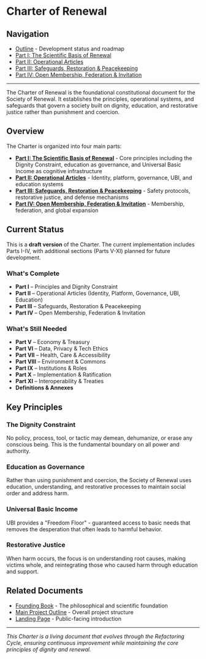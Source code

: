 # Charter of Renewal

## Navigation

- [Outline](outline.md) - Development status and roadmap
- [Part I: The Scientific Basis of Renewal](Part%20I.md)
- [Part II: Operational Articles](Part%20II.md)
- [Part III: Safeguards, Restoration & Peacekeeping](Part%20III.md)
- [Part IV: Open Membership, Federation & Invitation](Part%20IV.md)

---

The Charter of Renewal is the foundational constitutional document for the Society of Renewal. It establishes the principles, operational systems, and safeguards that govern a society built on dignity, education, and restorative justice rather than punishment and coercion.

## Overview

The Charter is organized into four main parts:

- **[Part I: The Scientific Basis of Renewal](Part%20I.md)** - Core principles including the Dignity Constraint, education as governance, and Universal Basic Income as cognitive infrastructure
- **[Part II: Operational Articles](Part%20II.md)** - Identity, platform, governance, UBI, and education systems
- **[Part III: Safeguards, Restoration & Peacekeeping](Part%20III.md)** - Safety protocols, restorative justice, and defense mechanisms
- **[Part IV: Open Membership, Federation & Invitation](Part%20IV.md)** - Membership, federation, and global expansion

## Current Status

This is a **draft version** of the Charter. The current implementation includes Parts I-IV, with additional sections (Parts V-XI) planned for future development.

### What's Complete

- **Part I** – Principles and Dignity Constraint
- **Part II** – Operational Articles (Identity, Platform, Governance, UBI, Education)
- **Part III** – Safeguards, Restoration & Peacekeeping
- **Part IV** – Open Membership, Federation & Invitation

### What's Still Needed

- **Part V** – Economy & Treasury
- **Part VI** – Data, Privacy & Tech Ethics
- **Part VII** – Health, Care & Accessibility
- **Part VIII** – Environment & Commons
- **Part IX** – Institutions & Roles
- **Part X** – Implementation & Ratification
- **Part XI** – Interoperability & Treaties
- **Definitions & Annexes**

## Key Principles

### The Dignity Constraint

No policy, process, tool, or tactic may demean, dehumanize, or erase any conscious being. This is the fundamental boundary on all power and authority.

### Education as Governance

Rather than using punishment and coercion, the Society of Renewal uses education, understanding, and restorative processes to maintain social order and address harm.

### Universal Basic Income

UBI provides a "Freedom Floor" - guaranteed access to basic needs that removes the desperation that often leads to harmful behavior.

### Restorative Justice

When harm occurs, the focus is on understanding root causes, making victims whole, and reintegrating those who caused harm through education and support.

## Related Documents

- [Founding Book](../founding-book/) - The philosophical and scientific foundation
- [Main Project Outline](../../outline.md) - Overall project structure
- [Landing Page](../../landing-page.md) - Public-facing introduction

---

_This Charter is a living document that evolves through the Refactoring Cycle, ensuring continuous improvement while maintaining the core principles of dignity and renewal._
